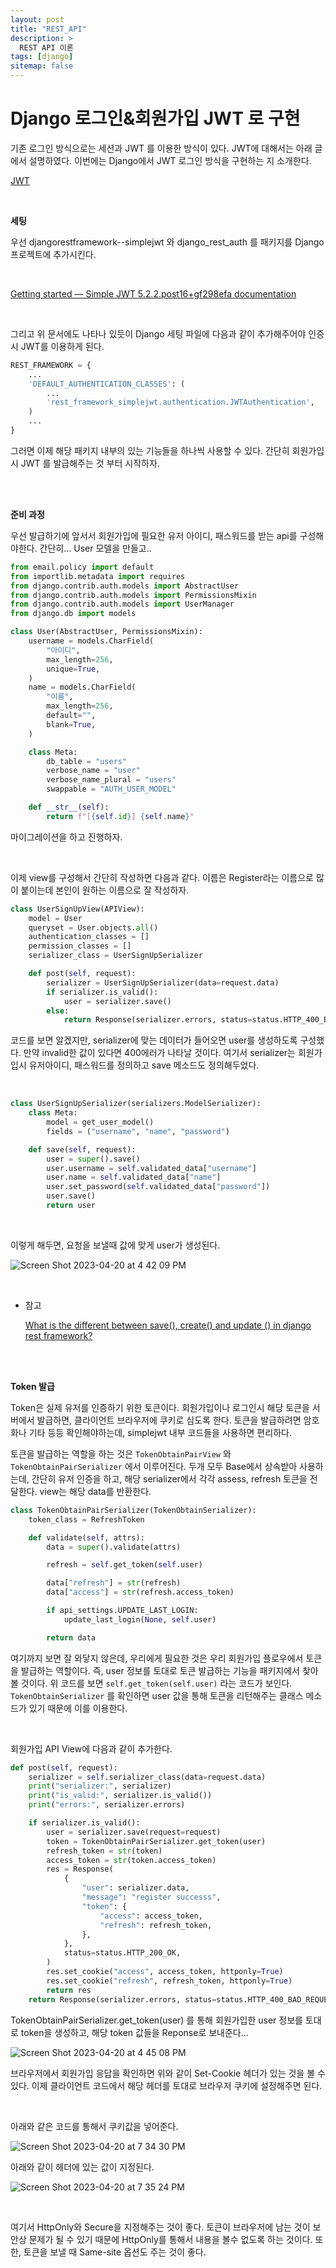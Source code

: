 ```yaml
---
layout: post
title: "REST_API"
description: >
  REST API 이론
tags: [django]
sitemap: false
---
```


# Django 로그인&회원가입 JWT 로 구현

기존 로그인 방식으로는 세션과 JWT 를 이용한 방식이 있다. JWT에 대해서는 아래 글에서 설명하였다. 이번에는 Django에서 JWT 로그인 방식을 구현하는 지 소개한다.


[JWT](/backend/web/2023-05-04-JWT/) 

<br>

**세팅**

우선 djangorestframework--simplejwt 와 django_rest_auth 를 패키지를 Django 프로젝트에 추가시킨다.

<br>

[Getting started — Simple JWT 5.2.2.post16+gf298efa documentation](https://django-rest-framework-simplejwt.readthedocs.io/en/latest/getting_started.html#requirements)

<br>

그리고 위 문서에도 나타나 있듯이 Django 세팅 파일에 다음과 같이 추가해주어야 인증 시 JWT를 이용하게 된다.

```python
REST_FRAMEWORK = {
    ...
    'DEFAULT_AUTHENTICATION_CLASSES': (
        ...
        'rest_framework_simplejwt.authentication.JWTAuthentication',
    )
    ...
}
```

그러면 이제 해당 패키지 내부의 있는 기능들을 하나씩 사용할 수 있다. 간단히 회원가입 시 JWT 를 발급해주는 것 부터 시작하자.

<br>
<br>

**준비 과정**

우선 발급하기에 앞서서 회원가입에 필요한 유저 아이디, 패스워드를 받는 api를 구성해야한다. 간단히… User 모델을 만들고..

```python
from email.policy import default
from importlib.metadata import requires
from django.contrib.auth.models import AbstractUser
from django.contrib.auth.models import PermissionsMixin
from django.contrib.auth.models import UserManager
from django.db import models

class User(AbstractUser, PermissionsMixin):
    username = models.CharField(
        "아이디",
        max_length=256,
        unique=True,
    )
    name = models.CharField(
        "이름",
        max_length=256,
        default="",
        blank=True,
    )

    class Meta:
        db_table = "users"
        verbose_name = "user"
        verbose_name_plural = "users"
        swappable = "AUTH_USER_MODEL"

    def __str__(self):
        return f"[{self.id}] {self.name}"
```

마이그레이션을 하고 진행하자.

<br>

이제 view를 구성해서 간단히 작성하면 다음과 같다. 이름은 Register라는 이름으로 많이 붙이는데 본인이 원하는 이름으로 잘 작성하자.

```python
class UserSignUpView(APIView):
    model = User
    queryset = User.objects.all()
    authentication_classes = []
    permission_classes = []
    serializer_class = UserSignUpSerializer

    def post(self, request):
        serializer = UserSignUpSerializer(data=request.data)
        if serializer.is_valid():
            user = serializer.save()
        else:
            return Response(serializer.errors, status=status.HTTP_400_BAD_REQUEST)
```

코드를 보면 알겠지만, serializer에 맞는 데이터가 들어오면 user를 생성하도록 구성했다. 만약 invalid한 값이 있다면 400에러가 나타날 것이다. 여기서 serializer는 회원가입시 유저아이디, 패스워드를 정의하고 save 메소드도 정의해두었다.

<br>

```python
class UserSignUpSerializer(serializers.ModelSerializer):
    class Meta:
        model = get_user_model()
        fields = ("username", "name", "password")

    def save(self, request):
        user = super().save()
        user.username = self.validated_data["username"]
        user.name = self.validated_data["name"]
        user.set_password(self.validated_data["password"])
        user.save()
        return user
```

<br>

이렇게 해두면, 요청을 보낼때 값에 맞게 user가 생성된다.

![Screen Shot 2023-04-20 at 4 42 09 PM](https://user-images.githubusercontent.com/47859845/236109047-ca59501d-eaa1-4125-bae0-2b2147ef089a.png)


<br>

- 참고
    
    [What is the different between save(), create() and update () in django rest framework?](https://stackoverflow.com/questions/45100515/what-is-the-different-between-save-create-and-update-in-django-rest-fram)
    

<br>
<br>

**Token 발급**

Token은 실제 유저를 인증하기 위한 토큰이다. 회원가입이나 로그인시 해당 토큰을 서버에서 발급하면, 클라이언트 브라우저에 쿠키로 심도록 한다. 토큰을 발급하려면 암호화나 기타 등등 확인해야하는데, simplejwt 내부 코드들을 사용하면 편리하다.

 토큰을 발급하는 역할을 하는 것은 `TokenObtainPairView` 와  `TokenObtainPairSerializer` 에서 이루어진다. 두개 모두 Base에서 상속받아 사용하는데, 간단히 유저 인증을 하고, 해당 serializer에서 각각 assess, refresh 토큰을 전달한다. view는 해당 data를 반환한다.

```python
class TokenObtainPairSerializer(TokenObtainSerializer):
    token_class = RefreshToken

    def validate(self, attrs):
        data = super().validate(attrs)

        refresh = self.get_token(self.user)

        data["refresh"] = str(refresh)
        data["access"] = str(refresh.access_token)

        if api_settings.UPDATE_LAST_LOGIN:
            update_last_login(None, self.user)

        return data
```

여기까지 보면 잘 와닿지 않은데, 우리에게 필요한 것은 우리 회원가입 플로우에서 토큰을 발급하는 역할이다. 즉, user 정보를 토대로 토큰 발급하는 기능을 패키지에서 찾아볼 것이다. 위 코드를 보면 `self.get_token(self.user)` 라는 코드가 보인다. `TokenObtainSerializer` 를 확인하면 user 값을 통해 토큰을 리턴해주는 클래스 메소드가 있기 때문에 이를 이용한다.

<br>

회원가입 API View에 다음과 같이 추가한다.

```python
def post(self, request):
    serializer = self.serializer_class(data=request.data)
    print("serializer:", serializer)
    print("is_valid:", serializer.is_valid())
    print("errors:", serializer.errors)

    if serializer.is_valid():
        user = serializer.save(request=request)
        token = TokenObtainPairSerializer.get_token(user)
        refresh_token = str(token)
        access_token = str(token.access_token)
        res = Response(
            {
                "user": serializer.data,
                "message": "register successs",
                "token": {
                    "access": access_token,
                    "refresh": refresh_token,
                },
            },
            status=status.HTTP_200_OK,
        )
        res.set_cookie("access", access_token, httponly=True)
        res.set_cookie("refresh", refresh_token, httponly=True)
        return res
    return Response(serializer.errors, status=status.HTTP_400_BAD_REQUEST)
```

TokenObtainPairSerializer.get_token(user) 를 통해 회원가입한 user 정보를 토대로 token을 생성하고, 해당 token 값들을 Reponse로 보내준다…

![Screen Shot 2023-04-20 at 4 45 08 PM](https://user-images.githubusercontent.com/47859845/236109054-bdea232a-08af-4a8f-adfb-c380f94fa54b.png)


브라우저에서 회원가입 응답을 확인하면 위와 같이 Set-Cookie 헤더가 있는 것을 볼 수 있다. 이제 클라이언트 코드에서 해당 헤더를 토대로 브라우저 쿠키에 설정해주면 된다.

<br>

아래와 같은 코드를 통해서 쿠키값을 넣어준다.

![Screen Shot 2023-04-20 at 7 34 30 PM](https://user-images.githubusercontent.com/47859845/236109140-191b1e9f-76a4-46a7-a3b5-abd3848754d9.png)


아래와 같이 헤더에 있는 값이 지정된다.

![Screen Shot 2023-04-20 at 7 35 24 PM](https://user-images.githubusercontent.com/47859845/236109057-6cc5e45d-9216-4e57-91b4-f084ca02ce8d.png)

<br>

여기서 HttpOnly와 Secure을 지정해주는 것이 좋다. 토큰이 브라우저에 남는 것이 보안상 문제가 될 수 있기 때문에 HttpOnly를 통해서 내용을 볼수 없도록 하는 것이다. 또한, 토큰을 보낼 때 Same-site 옵션도 주는 것이 좋다.


<br>
<br>